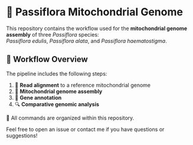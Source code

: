 # 🌸 Passiflora Mitochondrial Genome

This repository contains the workflow used for the **mitochondrial genome assembly** of three *Passiflora* species:  
*Passiflora edulis*, *Passiflora alata*, and *Passiflora haematostigma*.



## 🧬 Workflow Overview

The pipeline includes the following steps:

1. 🧷 **Read alignment** to a reference mitochondrial genome  
2. 🧬 **Mitochondrial genome assembly**  
3. 🧠 **Gene annotation**  
4. 🔍 **Comparative genomic analysis**


📁 All commands are organized within this repository.

Feel free to open an issue or contact me if you have questions or suggestions!
